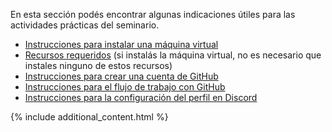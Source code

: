 En esta sección podés encontrar algunas indicaciones útiles para las actividades prácticas del seminario.

- [Instrucciones para instalar una máquina virtual](./tutorialmv.pdf)
- [Recursos requeridos](./recursos.md) (si instalás la máquina virtual, no es necesario que instales ninguno de estos recursos)
- [Instrucciones para crear una cuenta de GitHub](./github_user.md)
- [Instrucciones para el flujo de trabajo con GitHub](./flujo_de_trabajo.md)
- [Instrucciones para la configuración del perfil en Discord](./discrod_setting.md)

{% include additional_content.html %}
